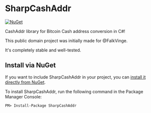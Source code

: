 # SharpCashAddr

[![NuGet](https://img.shields.io/nuget/v/SharpCashAddr.svg)](https://github.com/cashaddress/SharpCashAddr)

CashAddr library for Bitcoin Cash address conversion in C#!

This public domain project was initially made for @FalkVinge.

It's completely stable and well-tested.

## Install via NuGet

If you want to include SharpCashAddr in your project, you can [install it directly from NuGet](https://www.nuget.org/packages/SharpCashAddr/).

To install SharpCashAddr, run the following command in the Package Manager Console:

```
PM> Install-Package SharpCashAddr
```
